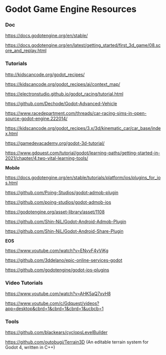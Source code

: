 # Godot Game Engine Resources

### Doc

https://docs.godotengine.org/en/stable/

https://docs.godotengine.org/en/latest/getting_started/first_3d_game/08.score_and_replay.html

### Tutorials

http://kidscancode.org/godot_recipes/

https://kidscancode.org/godot_recipes/ai/context_map/

https://electronstudio.github.io/godot_racing/tutorial.html

https://github.com/Dechode/Godot-Advanced-Vehicle

https://www.racedepartment.com/threads/car-racing-sims-in-open-source-godot-engine.222014/

https://kidscancode.org/godot_recipes/3.x/3d/kinematic_car/car_base/index.html

https://gamedevacademy.org/godot-3d-tutorial/

https://www.gdquest.com/tutorial/godot/learning-paths/getting-started-in-2021/chapter/4.two-vital-learning-tools/

**Mobile**

https://docs.godotengine.org/en/stable/tutorials/platform/ios/plugins_for_ios.html



https://github.com/Poing-Studios/godot-admob-plugin

https://github.com/poing-studios/godot-admob-ios

https://godotengine.org/asset-library/asset/1108

https://github.com/Shin-NiL/Godot-Android-Admob-Plugin

https://github.com/Shin-NiL/Godot-Android-Share-Plugin

**EOS**

https://www.youtube.com/watch?v=ENyvF4yVjKg

https://github.com/3ddelano/epic-online-services-godot

https://github.com/godotengine/godot-ios-plugins

### Video Tutorials

https://www.youtube.com/watch?v=AHK5aQ7xvH8

https://www.youtube.com/c/Gdquest/videos?app=desktop&cbrd=1&cbrd=1&cbrd=1&ucbcb=1

### Tools

https://github.com/blackears/cyclopsLevelBuilder

https://github.com/outobugi/Terrain3D (An editable terrain system for Godot 4, written in C++)
